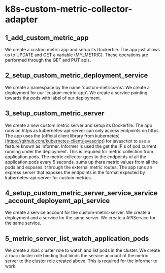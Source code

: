 # k8s-custom-metric-collector-adapter

## 1_add_custom_metric_app

We create a custom metric app and setup its Dockerfile. 
The app just allows us to UPDATE and GET a variable (MY_METRIC). 
These operations are performed through the GET and PUT apis.

## 2_setup_custom_metric_deployment_service

We create a namespace by the name 'custom-metrics-ns'.
We create a deployment for our 'custom-metric-app'.
We create a service pointing towards the pods with label of our deployment.

## 3_setup_custom_metric_server

We create a new custom metric server and setup its Dockerfile.
The app runs on https as kubernetes-api-server can only access endpoints on https.
The app uses the [official client library from kubernetes][https://github.com/kubernetes-client/javascript] for javascript to use a feature known as Informer. 
Informer is used the get the IP's of pod current running under the deployment. This is required for metric collection from application pods.
The metric collector goes to the endpoints of all the application pods every 5 seconds, sums up there metric values from all the pods and exposes it through the external metric routes.
The app runs an express server that exposes the endpoints in the format expected by kubernetes-api-server for custom metrics.

## 4_setup_custom_metric_server_service_service_account_deployemt_api_service

We create a service account for the custom-metric-server.
We create a deployment and a service for the same server.
We create a APIService for the same service.

## 5_metric_server_list_watch_application_pods

We create a rbac cluster role to watch and list pods in the cluster.
We create a rbac cluster role binding that binds the service account of the metric server to the cluster role created above.
This is required for the informer to work.
